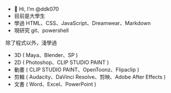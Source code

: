 - 👋 Hi, I’m @ddk070
- 目前是大學生
- 學過 HTML、CSS、JavaScript、Dreamwear、Markdown
- 現研究 git、powershell

除了程式以外，淺學過
- 3D ( Maya、Blender、SP )
- 2D ( Photoshop、CLIP STUDIO PAINT )
- 動畫 ( CLIP STUDIO PAINT、OpenToonz、Flipaclip )
- 剪輯 ( Audacity、DaVinci Resolve、剪映、Adobe After Effects )
- 文書 ( Word、Excel、PowerPoint )


<!---
ddk070/ddk070 is a ✨ special ✨ repository because its `README.md` (this file) appears on your GitHub profile.
You can click the Preview link to take a look at your changes.

有些東西學過，但都忘得差不多了。根本不敢說><

--->
